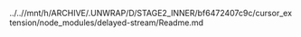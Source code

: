 ../..//mnt/h/ARCHIVE/.UNWRAP/D/STAGE2_INNER/bf6472407c9c/cursor_extension/node_modules/delayed-stream/Readme.md